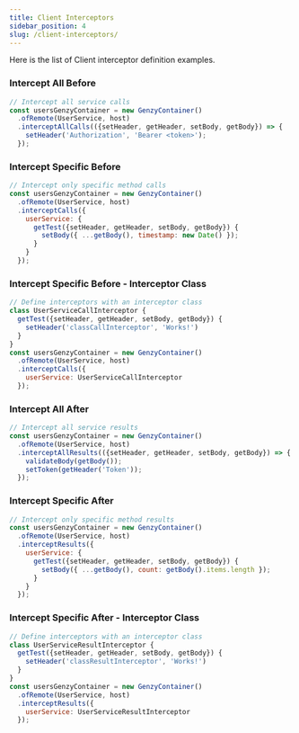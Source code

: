 ```yaml
---
title: Client Interceptors
sidebar_position: 4
slug: /client-interceptors/
---
```

Here is the list of Client interceptor definition examples.

### Intercept All Before

```js
// Intercept all service calls
const usersGenzyContainer = new GenzyContainer()
  .ofRemote(UserService, host)
  .interceptAllCalls(({setHeader, getHeader, setBody, getBody}) => {
    setHeader('Authorization', 'Bearer <token>');
  });
```

### Intercept Specific Before

```js
// Intercept only specific method calls
const usersGenzyContainer = new GenzyContainer()
  .ofRemote(UserService, host)
  .interceptCalls({
    userService: {
      getTest({setHeader, getHeader, setBody, getBody}) {
        setBody({ ...getBody(), timestamp: new Date() });
      }
    }
  });
```

### Intercept Specific Before - Interceptor Class

```js
// Define interceptors with an interceptor class
class UserServiceCallInterceptor {
  getTest({setHeader, getHeader, setBody, getBody}) {
    setHeader('classCallInterceptor', 'Works!')
  }
}
const usersGenzyContainer = new GenzyContainer()
  .ofRemote(UserService, host)
  .interceptCalls({
    userService: UserServiceCallInterceptor
  });
```

### Intercept All After

```js
// Intercept all service results
const usersGenzyContainer = new GenzyContainer()
  .ofRemote(UserService, host)
  .interceptAllResults(({setHeader, getHeader, setBody, getBody}) => {
    validateBody(getBody());
    setToken(getHeader('Token'));
  });
```

### Intercept Specific After

```js
// Intercept only specific method results
const usersGenzyContainer = new GenzyContainer()
  .ofRemote(UserService, host)
  .interceptResults({
    userService: {
      getTest({setHeader, getHeader, setBody, getBody}) {
        setBody({ ...getBody(), count: getBody().items.length });
      }
    }
  });
```

### Intercept Specific After - Interceptor Class

```js
// Define interceptors with an interceptor class
class UserServiceResultInterceptor {
  getTest({setHeader, getHeader, setBody, getBody}) {
    setHeader('classResultInterceptor', 'Works!')
  }
}
const usersGenzyContainer = new GenzyContainer()
  .ofRemote(UserService, host)
  .interceptResults({
    userService: UserServiceResultInterceptor
  });
```